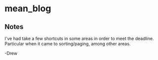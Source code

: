 # mean_blog

## Notes
I've had take a few shortcuts in some areas in order to meet the deadline. Particular when it came to sorting/paging, among other areas.

-Drew
